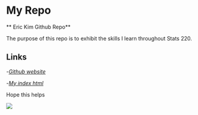 # My Repo

** Eric Kim Github Repo**

The purpose of this repo is to exhibit the skills I learn throughout Stats 220.

## Links

-*[Github website](https://github.com/erick1m/stats220)*

-*[My index html](https://erick1m.github.io/stats220/)*

Hope this helps 

![](https://joemcmenamin.com/wp-content/uploads/2015/12/kia-ora-design-e1506894629972-725x1025.jpg)

